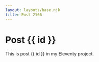 ```yaml
---
layout: layouts/base.njk
title: Post 2166
---
```


# Post {{ id }}

This is post {{ id }} in my Eleventy project.
